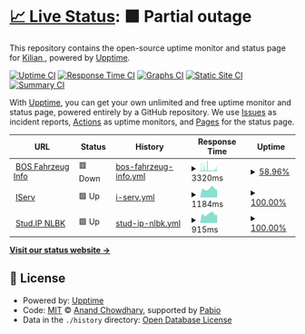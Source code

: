# [📈 Live Status](https://aldo1066.github.io/Uptime): <!--live status--> **🟧 Partial outage**

This repository contains the open-source uptime monitor and status page for [Kilian ](Kilian-Buss.me), powered by [Upptime](https://github.com/upptime/upptime).

[![Uptime CI](https://github.com/aldo1066/Uptime/workflows/Uptime%20CI/badge.svg)](https://github.com/aldo1066/Uptime/actions?query=workflow%3A%22Uptime+CI%22)
[![Response Time CI](https://github.com/aldo1066/Uptime/workflows/Response%20Time%20CI/badge.svg)](https://github.com/aldo1066/Uptime/actions?query=workflow%3A%22Response+Time+CI%22)
[![Graphs CI](https://github.com/aldo1066/Uptime/workflows/Graphs%20CI/badge.svg)](https://github.com/aldo1066/Uptime/actions?query=workflow%3A%22Graphs+CI%22)
[![Static Site CI](https://github.com/aldo1066/Uptime/workflows/Static%20Site%20CI/badge.svg)](https://github.com/aldo1066/Uptime/actions?query=workflow%3A%22Static+Site+CI%22)
[![Summary CI](https://github.com/aldo1066/Uptime/workflows/Summary%20CI/badge.svg)](https://github.com/aldo1066/Uptime/actions?query=workflow%3A%22Summary+CI%22)

With [Upptime](https://upptime.js.org), you can get your own unlimited and free uptime monitor and status page, powered entirely by a GitHub repository. We use [Issues](https://github.com/aldo1066/Uptime/issues) as incident reports, [Actions](https://github.com/aldo1066/Uptime/actions) as uptime monitors, and [Pages](https://aldo1066.github.io/Uptime) for the status page.

<!--start: status pages-->
<!-- This summary is generated by Upptime (https://github.com/upptime/upptime) -->
<!-- Do not edit this manually, your changes will be overwritten -->
<!-- prettier-ignore -->
| URL | Status | History | Response Time | Uptime |
| --- | ------ | ------- | ------------- | ------ |
| <img alt="" src="https://icons.duckduckgo.com/ip3/bos-fahrzeuge.info.ico" height="13"> [BOS Fahrzeug Info](https://bos-fahrzeuge.info/) | 🟥 Down | [bos-fahrzeug-info.yml](https://github.com/aldo1066/Uptime/commits/HEAD/history/bos-fahrzeug-info.yml) | <details><summary><img alt="Response time graph" src="./graphs/bos-fahrzeug-info/response-time-week.png" height="20"> 3320ms</summary><br><a href="https://aldo1066.github.io/Uptime/history/bos-fahrzeug-info"><img alt="Response time 2209" src="https://img.shields.io/endpoint?url=https%3A%2F%2Fraw.githubusercontent.com%2Faldo1066%2FUptime%2FHEAD%2Fapi%2Fbos-fahrzeug-info%2Fresponse-time.json"></a><br><a href="https://aldo1066.github.io/Uptime/history/bos-fahrzeug-info"><img alt="24-hour response time 2444" src="https://img.shields.io/endpoint?url=https%3A%2F%2Fraw.githubusercontent.com%2Faldo1066%2FUptime%2FHEAD%2Fapi%2Fbos-fahrzeug-info%2Fresponse-time-day.json"></a><br><a href="https://aldo1066.github.io/Uptime/history/bos-fahrzeug-info"><img alt="7-day response time 3320" src="https://img.shields.io/endpoint?url=https%3A%2F%2Fraw.githubusercontent.com%2Faldo1066%2FUptime%2FHEAD%2Fapi%2Fbos-fahrzeug-info%2Fresponse-time-week.json"></a><br><a href="https://aldo1066.github.io/Uptime/history/bos-fahrzeug-info"><img alt="30-day response time 3316" src="https://img.shields.io/endpoint?url=https%3A%2F%2Fraw.githubusercontent.com%2Faldo1066%2FUptime%2FHEAD%2Fapi%2Fbos-fahrzeug-info%2Fresponse-time-month.json"></a><br><a href="https://aldo1066.github.io/Uptime/history/bos-fahrzeug-info"><img alt="1-year response time 2209" src="https://img.shields.io/endpoint?url=https%3A%2F%2Fraw.githubusercontent.com%2Faldo1066%2FUptime%2FHEAD%2Fapi%2Fbos-fahrzeug-info%2Fresponse-time-year.json"></a></details> | <details><summary><a href="https://aldo1066.github.io/Uptime/history/bos-fahrzeug-info">58.96%</a></summary><a href="https://aldo1066.github.io/Uptime/history/bos-fahrzeug-info"><img alt="All-time uptime 97.16%" src="https://img.shields.io/endpoint?url=https%3A%2F%2Fraw.githubusercontent.com%2Faldo1066%2FUptime%2FHEAD%2Fapi%2Fbos-fahrzeug-info%2Fuptime.json"></a><br><a href="https://aldo1066.github.io/Uptime/history/bos-fahrzeug-info"><img alt="24-hour uptime 44.73%" src="https://img.shields.io/endpoint?url=https%3A%2F%2Fraw.githubusercontent.com%2Faldo1066%2FUptime%2FHEAD%2Fapi%2Fbos-fahrzeug-info%2Fuptime-day.json"></a><br><a href="https://aldo1066.github.io/Uptime/history/bos-fahrzeug-info"><img alt="7-day uptime 58.96%" src="https://img.shields.io/endpoint?url=https%3A%2F%2Fraw.githubusercontent.com%2Faldo1066%2FUptime%2FHEAD%2Fapi%2Fbos-fahrzeug-info%2Fuptime-week.json"></a><br><a href="https://aldo1066.github.io/Uptime/history/bos-fahrzeug-info"><img alt="30-day uptime 77.38%" src="https://img.shields.io/endpoint?url=https%3A%2F%2Fraw.githubusercontent.com%2Faldo1066%2FUptime%2FHEAD%2Fapi%2Fbos-fahrzeug-info%2Fuptime-month.json"></a><br><a href="https://aldo1066.github.io/Uptime/history/bos-fahrzeug-info"><img alt="1-year uptime 97.16%" src="https://img.shields.io/endpoint?url=https%3A%2F%2Fraw.githubusercontent.com%2Faldo1066%2FUptime%2FHEAD%2Fapi%2Fbos-fahrzeug-info%2Fuptime-year.json"></a></details>
| <img alt="" src="https://icons.duckduckgo.com/ip3/kgsgronau.de.ico" height="13"> [IServ](https://kgsgronau.de/iserv) | 🟩 Up | [i-serv.yml](https://github.com/aldo1066/Uptime/commits/HEAD/history/i-serv.yml) | <details><summary><img alt="Response time graph" src="./graphs/i-serv/response-time-week.png" height="20"> 1184ms</summary><br><a href="https://aldo1066.github.io/Uptime/history/i-serv"><img alt="Response time 1209" src="https://img.shields.io/endpoint?url=https%3A%2F%2Fraw.githubusercontent.com%2Faldo1066%2FUptime%2FHEAD%2Fapi%2Fi-serv%2Fresponse-time.json"></a><br><a href="https://aldo1066.github.io/Uptime/history/i-serv"><img alt="24-hour response time 1000" src="https://img.shields.io/endpoint?url=https%3A%2F%2Fraw.githubusercontent.com%2Faldo1066%2FUptime%2FHEAD%2Fapi%2Fi-serv%2Fresponse-time-day.json"></a><br><a href="https://aldo1066.github.io/Uptime/history/i-serv"><img alt="7-day response time 1184" src="https://img.shields.io/endpoint?url=https%3A%2F%2Fraw.githubusercontent.com%2Faldo1066%2FUptime%2FHEAD%2Fapi%2Fi-serv%2Fresponse-time-week.json"></a><br><a href="https://aldo1066.github.io/Uptime/history/i-serv"><img alt="30-day response time 1294" src="https://img.shields.io/endpoint?url=https%3A%2F%2Fraw.githubusercontent.com%2Faldo1066%2FUptime%2FHEAD%2Fapi%2Fi-serv%2Fresponse-time-month.json"></a><br><a href="https://aldo1066.github.io/Uptime/history/i-serv"><img alt="1-year response time 1209" src="https://img.shields.io/endpoint?url=https%3A%2F%2Fraw.githubusercontent.com%2Faldo1066%2FUptime%2FHEAD%2Fapi%2Fi-serv%2Fresponse-time-year.json"></a></details> | <details><summary><a href="https://aldo1066.github.io/Uptime/history/i-serv">100.00%</a></summary><a href="https://aldo1066.github.io/Uptime/history/i-serv"><img alt="All-time uptime 99.71%" src="https://img.shields.io/endpoint?url=https%3A%2F%2Fraw.githubusercontent.com%2Faldo1066%2FUptime%2FHEAD%2Fapi%2Fi-serv%2Fuptime.json"></a><br><a href="https://aldo1066.github.io/Uptime/history/i-serv"><img alt="24-hour uptime 100.00%" src="https://img.shields.io/endpoint?url=https%3A%2F%2Fraw.githubusercontent.com%2Faldo1066%2FUptime%2FHEAD%2Fapi%2Fi-serv%2Fuptime-day.json"></a><br><a href="https://aldo1066.github.io/Uptime/history/i-serv"><img alt="7-day uptime 100.00%" src="https://img.shields.io/endpoint?url=https%3A%2F%2Fraw.githubusercontent.com%2Faldo1066%2FUptime%2FHEAD%2Fapi%2Fi-serv%2Fuptime-week.json"></a><br><a href="https://aldo1066.github.io/Uptime/history/i-serv"><img alt="30-day uptime 99.70%" src="https://img.shields.io/endpoint?url=https%3A%2F%2Fraw.githubusercontent.com%2Faldo1066%2FUptime%2FHEAD%2Fapi%2Fi-serv%2Fuptime-month.json"></a><br><a href="https://aldo1066.github.io/Uptime/history/i-serv"><img alt="1-year uptime 99.71%" src="https://img.shields.io/endpoint?url=https%3A%2F%2Fraw.githubusercontent.com%2Faldo1066%2FUptime%2FHEAD%2Fapi%2Fi-serv%2Fuptime-year.json"></a></details>
| <img alt="" src="https://icons.duckduckgo.com/ip3/www.studip.nlbk.niedersachsen.de.ico" height="13"> [Stud.IP NLBK](https://www.studip.nlbk.niedersachsen.de/) | 🟩 Up | [stud-ip-nlbk.yml](https://github.com/aldo1066/Uptime/commits/HEAD/history/stud-ip-nlbk.yml) | <details><summary><img alt="Response time graph" src="./graphs/stud-ip-nlbk/response-time-week.png" height="20"> 915ms</summary><br><a href="https://aldo1066.github.io/Uptime/history/stud-ip-nlbk"><img alt="Response time 899" src="https://img.shields.io/endpoint?url=https%3A%2F%2Fraw.githubusercontent.com%2Faldo1066%2FUptime%2FHEAD%2Fapi%2Fstud-ip-nlbk%2Fresponse-time.json"></a><br><a href="https://aldo1066.github.io/Uptime/history/stud-ip-nlbk"><img alt="24-hour response time 814" src="https://img.shields.io/endpoint?url=https%3A%2F%2Fraw.githubusercontent.com%2Faldo1066%2FUptime%2FHEAD%2Fapi%2Fstud-ip-nlbk%2Fresponse-time-day.json"></a><br><a href="https://aldo1066.github.io/Uptime/history/stud-ip-nlbk"><img alt="7-day response time 915" src="https://img.shields.io/endpoint?url=https%3A%2F%2Fraw.githubusercontent.com%2Faldo1066%2FUptime%2FHEAD%2Fapi%2Fstud-ip-nlbk%2Fresponse-time-week.json"></a><br><a href="https://aldo1066.github.io/Uptime/history/stud-ip-nlbk"><img alt="30-day response time 951" src="https://img.shields.io/endpoint?url=https%3A%2F%2Fraw.githubusercontent.com%2Faldo1066%2FUptime%2FHEAD%2Fapi%2Fstud-ip-nlbk%2Fresponse-time-month.json"></a><br><a href="https://aldo1066.github.io/Uptime/history/stud-ip-nlbk"><img alt="1-year response time 899" src="https://img.shields.io/endpoint?url=https%3A%2F%2Fraw.githubusercontent.com%2Faldo1066%2FUptime%2FHEAD%2Fapi%2Fstud-ip-nlbk%2Fresponse-time-year.json"></a></details> | <details><summary><a href="https://aldo1066.github.io/Uptime/history/stud-ip-nlbk">100.00%</a></summary><a href="https://aldo1066.github.io/Uptime/history/stud-ip-nlbk"><img alt="All-time uptime 100.00%" src="https://img.shields.io/endpoint?url=https%3A%2F%2Fraw.githubusercontent.com%2Faldo1066%2FUptime%2FHEAD%2Fapi%2Fstud-ip-nlbk%2Fuptime.json"></a><br><a href="https://aldo1066.github.io/Uptime/history/stud-ip-nlbk"><img alt="24-hour uptime 100.00%" src="https://img.shields.io/endpoint?url=https%3A%2F%2Fraw.githubusercontent.com%2Faldo1066%2FUptime%2FHEAD%2Fapi%2Fstud-ip-nlbk%2Fuptime-day.json"></a><br><a href="https://aldo1066.github.io/Uptime/history/stud-ip-nlbk"><img alt="7-day uptime 100.00%" src="https://img.shields.io/endpoint?url=https%3A%2F%2Fraw.githubusercontent.com%2Faldo1066%2FUptime%2FHEAD%2Fapi%2Fstud-ip-nlbk%2Fuptime-week.json"></a><br><a href="https://aldo1066.github.io/Uptime/history/stud-ip-nlbk"><img alt="30-day uptime 100.00%" src="https://img.shields.io/endpoint?url=https%3A%2F%2Fraw.githubusercontent.com%2Faldo1066%2FUptime%2FHEAD%2Fapi%2Fstud-ip-nlbk%2Fuptime-month.json"></a><br><a href="https://aldo1066.github.io/Uptime/history/stud-ip-nlbk"><img alt="1-year uptime 100.00%" src="https://img.shields.io/endpoint?url=https%3A%2F%2Fraw.githubusercontent.com%2Faldo1066%2FUptime%2FHEAD%2Fapi%2Fstud-ip-nlbk%2Fuptime-year.json"></a></details>

<!--end: status pages-->

[**Visit our status website →**](https://aldo1066.github.io/Uptime)

## 📄 License

- Powered by: [Upptime](https://github.com/upptime/upptime)
- Code: [MIT](./LICENSE) © [Anand Chowdhary](https://anandchowdhary.com), supported by [Pabio](https://pabio.com)
- Data in the `./history` directory: [Open Database License](https://opendatacommons.org/licenses/odbl/1-0/)
